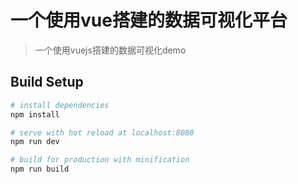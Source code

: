 # 一个使用vue搭建的数据可视化平台

> 一个使用vuejs搭建的数据可视化demo

## Build Setup

``` bash
# install dependencies
npm install

# serve with hot reload at localhost:8080
npm run dev

# build for production with minification
npm run build
```
